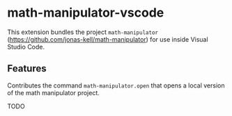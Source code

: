 # math-manipulator-vscode

This extension bundles the project `math-manipulator` (https://github.com/jonas-kell/math-manipulator) for use inside Visual Studio Code.

## Features

Contributes the command `math-manipulator.open` that opens a local version of the math manipulator project.

TODO

<!--
Describe specific features of your extension including screenshots of your extension in action. Image paths are relative to this README file.

For example if there is an image subfolder under your extension project workspace:

\!\[feature X\]\(images/feature-x.png\)

> Tip: Many popular extensions utilize animations. This is an excellent way to show off your extension! We recommend short, focused animations that are easy to follow. -->

<!-- ## Known Issues

Calling out known issues can help limit users opening duplicate issues against your extension. -->
